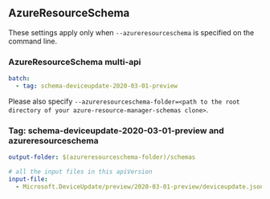 ## AzureResourceSchema

These settings apply only when `--azureresourceschema` is specified on the command line.

### AzureResourceSchema multi-api

``` yaml $(azureresourceschema) && $(multiapi)
batch:
  - tag: schema-deviceupdate-2020-03-01-preview

```

Please also specify `--azureresourceschema-folder=<path to the root directory of your azure-resource-manager-schemas clone>`.

### Tag: schema-deviceupdate-2020-03-01-preview and azureresourceschema

``` yaml $(tag) == 'schema-deviceupdate-2020-03-01-preview' && $(azureresourceschema)
output-folder: $(azureresourceschema-folder)/schemas

# all the input files in this apiVersion
input-file:
  - Microsoft.DeviceUpdate/preview/2020-03-01-preview/deviceupdate.json

```
